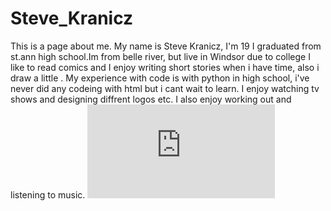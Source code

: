 # Steve_Kranicz
This is a page about me.
My name is Steve Kranicz, I'm 19 I graduated from st.ann high school.Im from belle river, but live in Windsor due to college I like to read comics and I enjoy writing short stories when i have time, also i draw a little . My experience with code is with python in high school, i've never did any codeing with html but i cant wait to learn. I enjoy watching tv shows and designing diffrent logos etc. I also enjoy  working out and listening to music. 
![stevekranicz](https://www.facebook.com/photo.php?fbid=1760098917578240&set=a.1389164644671671.1073741826.100007344462374&type=3&theater)
